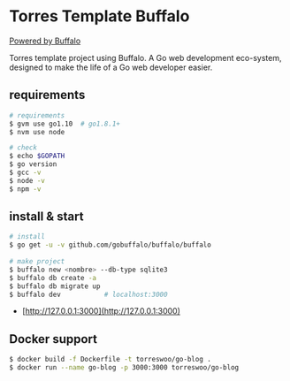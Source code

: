 # Torres Template Buffalo 

[Powered by Buffalo](http://gobuffalo.io)

Torres template project using Buffalo. A Go web development eco-system, designed to make the life of a Go web developer easier.

## requirements
```bash
# requirements
$ gvm use go1.10  # go1.8.1+
$ nvm use node

# check
$ echo $GOPATH
$ go version
$ gcc -v
$ node -v
$ npm -v
```

## install & start
```bash
# install
$ go get -u -v github.com/gobuffalo/buffalo/buffalo
 
# make project
$ buffalo new <nombre> --db-type sqlite3
$ buffalo db create -a
$ buffalo db migrate up
$ buffalo dev           # localhost:3000
```
- [http://127.0.0.1:3000](http://127.0.0.1:3000)

## Docker support
```bash
$ docker build -f Dockerfile -t torreswoo/go-blog .
$ docker run --name go-blog -p 3000:3000 torreswoo/go-blog
```